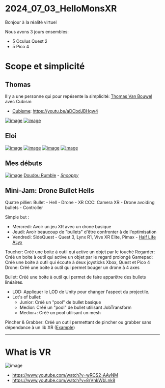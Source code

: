 # 2024_07_03_HelloMonsXR

Bonjour à la réalité virtuel

Nous avons 3 jours ensembles: 
- 5 Oculus Quest 2
- 5 Pico 4

# Scope et simplicité

## Thomas

Il y a une personne qui pour repésente la simplicité: [Thomas Van Bouwel](https://www.linkedin.com/in/thomas-van-bouwel-ba06233b/?originalSubdomain=be) avec Cubism
- [Cubisme](https://youtu.be/aDCbdJBHqw4): https://youtu.be/aDCbdJBHqw4

[![image](https://github.com/EloiStree/2024_07_03_HelloMonsXR/assets/20149493/9e1ffbd9-69ef-4b09-a0bb-5c0efb352af2)](https://youtu.be/aDCbdJBHqw4)
[![image](https://github.com/EloiStree/2024_07_03_HelloMonsXR/assets/20149493/aa08b9a0-22e7-4430-b559-90285e2f1439)](https://youtu.be/0UowL5cjhaI)

## Eloi 

[![image](https://github.com/EloiStree/2024_07_03_HelloMonsXR/assets/20149493/76ed60ed-cc65-41ae-869e-73708e370fc9)](https://youtu.be/3Q8TbYVGjpE)
[![image](https://github.com/EloiStree/2024_07_03_HelloMonsXR/assets/20149493/78923b7f-ede6-4a0f-827c-4b5ba56e2cd5)](https://youtu.be/4Gk-2IwnEEo)
[![image](https://github.com/EloiStree/2024_07_03_HelloMonsXR/assets/20149493/62a16c68-ded1-40d7-95b1-777dcf693d89)](https://youtu.be/nvMY04GPniE)
[![image](https://github.com/EloiStree/2024_07_03_HelloMonsXR/assets/20149493/ddc72d09-f9c5-4a2f-956c-f84c83d17085)](https://youtu.be/YkGAWxjKQFQ)



## Mes débuts
[![image](https://github.com/EloiStree/2024_07_03_HelloMonsXR/assets/20149493/8be23a36-b9f8-412e-9846-905016604125)](https://youtu.be/QqeDQi5-pTQ)
[Doudou Rumble](https://youtu.be/QqeDQi5-pTQ) - _[Snooppy](https://youtu.be/cB1fjEJqvo8)_ 




## Mini-Jam: Drone Bullet Hells

Quatre pillier: Bullet - Hell - Drone - XR
CCC: Camera XR - Drone avoiding bullets - Controller


Simple but :
- Mercredi: Avoir un jeu XR avec un drone basique 
- Jeudi: Avoir beaucoup de "bullets" d'être confronter à de l'optimisation
- Vendredi: SideQuest - Quest 3, Lynx R1, Vive XR Elite, Pimax - [Half Life ALyx](https://www.youtube.com/watch?v=ZX-03yBcm3k)


Toucher: Créé une boite à outil qui active un objet par le touché
Regarder: Créé un boite à outil qui active un objet par le regard prolongé
Gamepad: Créé une boite à outil qui écoute à deux joysticks Xbox, Quest et Pico 4
Drone: Créé une boite à outil qui permet bouger un drone à 4 axes

Bullet: Créé une boite à outil qui permet de faire apparêtre des bullets linéaires.
- LOD: Appliquer le LOD de Unity pour changer l'aspect du projectile.
- Lot's of bullet:
  - Junior: Créé un "pool" de bullet basique
  - Medior: Créé un "pool" de bullet utilisant JobTransform
  - Medior+: Créé un pool utilisant un mesh




Pincher & Grabber: Créé un outil permettant de pincher ou grabber sans dépendance à un lib XR ([Example](https://gitlab.com/eloistree/2020_02_01_MagnetSnapping.git
))
 

-------------------------------------------------------------------


# What is VR
![image](https://github.com/EloiStree/2024_07_03_HelloMonsXR/assets/20149493/50139707-e4bb-44dc-bd3e-1e48a1891c5b)

- https://www.youtube.com/watch?v=wRCS2-AAyNM
- https://www.youtube.com/watch?v=8rVnkWbLnk8

